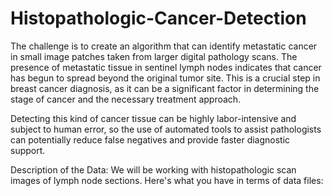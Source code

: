 # Histopathologic-Cancer-Detection

The challenge is to create an algorithm that can identify metastatic cancer in small image patches taken from larger digital pathology scans. The presence of metastatic tissue in sentinel lymph nodes indicates that cancer has begun to spread beyond the original tumor site. This is a crucial step in breast cancer diagnosis, as it can be a significant factor in determining the stage of cancer and the necessary treatment approach.

Detecting this kind of cancer tissue can be highly labor-intensive and subject to human error, so the use of automated tools to assist pathologists can potentially reduce false negatives and provide faster diagnostic support.

Description of the Data: We will be working with histopathologic scan images of lymph node sections. Here's what you have in terms of data files:
